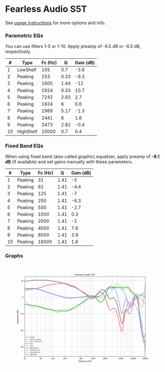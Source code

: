 # Fearless Audio S5T
See [usage instructions](https://github.com/jaakkopasanen/AutoEq#usage) for more options and info.

### Parametric EQs
You can use filters 1-5 or 1-10. Apply preamp of -6.5 dB or -6.5 dB, respectively.

|   # | Type      |   Fc (Hz) |    Q |   Gain (dB) |
|-----|-----------|-----------|------|-------------|
|   1 | LowShelf  |       105 | 0.7  |        -3.6 |
|   2 | Peaking   |       253 | 0.33 |        -9.3 |
|   3 | Peaking   |      1605 | 1.44 |       -12   |
|   4 | Peaking   |      1924 | 0.33 |        10.7 |
|   5 | Peaking   |      7242 | 2.93 |         2.7 |
|   6 | Peaking   |      1624 | 6    |         0.6 |
|   7 | Peaking   |      1969 | 5.17 |        -1.3 |
|   8 | Peaking   |      2441 | 6    |         1.6 |
|   9 | Peaking   |      3473 | 2.82 |        -0.4 |
|  10 | HighShelf |     10000 | 0.7  |         0.4 |

### Fixed Band EQs
When using fixed band (also called graphic) equalizer, apply preamp of **-8.1 dB** (if available) and set gains manually with these parameters.

|   # | Type    |   Fc (Hz) |    Q |   Gain (dB) |
|-----|---------|-----------|------|-------------|
|   1 | Peaking |        31 | 1.41 |        -5   |
|   2 | Peaking |        62 | 1.41 |        -4.4 |
|   3 | Peaking |       125 | 1.41 |        -7   |
|   4 | Peaking |       250 | 1.41 |        -6.3 |
|   5 | Peaking |       500 | 1.41 |        -2.7 |
|   6 | Peaking |      1000 | 1.41 |         0.3 |
|   7 | Peaking |      2000 | 1.41 |        -1   |
|   8 | Peaking |      4000 | 1.41 |         7.6 |
|   9 | Peaking |      8000 | 1.41 |         3.9 |
|  10 | Peaking |     16000 | 1.41 |         1.6 |

### Graphs
![](./Fearless%20Audio%20S5T.png)
